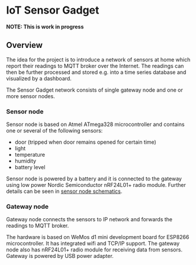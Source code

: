 
# IoT Sensor Gadget

**NOTE: This is work in progress**

## Overview

The idea for the project is to introduce a network of sensors at home which report their readings to MQTT broker over the Internet.
The readings can then be further processed and stored e.g. into a time series database and visualized by a dashboard.

The Sensor Gadget network consists of single gateway node and one or more sensor nodes.

### Sensor node

Sensor node is based on Atmel ATmega328 microcontroller and contains one or several of the following sensors:

- door (tripped when door remains opened for certain time)
- light
- temperature
- humidity
- battery level

Sensor node is powered by a battery and it is connected to the gateway using low power Nordic Semiconductor nRF24L01+ radio module.
Further details can be seen in [sensor node schematics](https://media.githubusercontent.com/media/tsaarni/iot-sensor-gadget/master/docs/sensor-node-atmega328/sensor-node-atmega328.png).


### Gateway node

Gateway node connects the sensors to IP network and forwards the readings to MQTT broker.

The hardware is based on WeMos d1 mini development board for ESP8266 microcontroller.  It has integrated wifi and TCP/IP support.  The gateway node also has nRF24L01+ radio module for receiving data from sensors.
Gateway is powered by USB power adapter.


